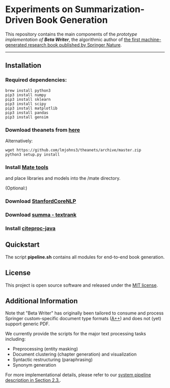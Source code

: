 # Experiments on Summarization-Driven Book Generation
This repository contains the main components of the <i>prototype implementation of <b>Beta Writer</b></i>, the algorithmic author of [the first machine-generated research book published by Springer Nature](https://link.springer.com/book/10.1007/978-3-030-16800-1).

---
## Installation

### Required dependencies:
```
brew install python3
pip3 install numpy
pip3 install sklearn
pip3 install scipy
pip3 install matplotlib
pip3 install pandas
pip3 install gensim
```

### Download theanets from [here](https://github.com/lmjohns3/theanets)
Alternatively: 
```
wget https://github.com/lmjohns3/theanets/archive/master.zip
python3 setup.py install
```

### Install [Mate tools](https://code.google.com/archive/p/mate-tools/)
and place libraries and models into the /mate directory.

(Optional:)
### Download [StanfordCoreNLP](https://stanfordnlp.github.io/CoreNLP/)

### Download [summa - textrank](https://github.com/summanlp/textrank)

### Install [citeproc-java](https://michel-kraemer.github.io/citeproc-java/)



## Quickstart
The script <b>pipeline.sh</b> contains all modules for end-to-end book generation.

## License
This project is open source software and released under the [MIT license](https://opensource.org/licenses/MIT).


## Additional Information

Note that "Beta Writer" has originally been tailored to consume and process Springer custom-specific document type formats ([A++](http://devel.springer.de/A++/V2.4/DTD/)) and does not (yet) support generic PDF.

We currently provide the scripts for the major text processing tasks including:

* Preprocessing (entity masking)
* Document clustering (chapter generation) and visualization
* Syntactic restructuring (paraphrasing)
* Synonym generation


For more implementational details, please refer to our [system pipeline description in Section 2.3.](https://link.springer.com/content/pdf/bfm%3A978-3-030-16800-1%2F1.pdf).
